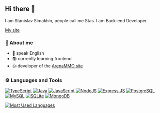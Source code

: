 ## Hi there 👋
I am Stanislav Simakhin, people call me Stas. I am Back-end Developer.

<a href="https://st0pcha.xyz">My site</a>

### 👀 About me
- 🌱 speak English
- 📚 currently learning frontend
- 👍 developer of the <a href="https://arenammo.com.br">ArenaMMO site</a>



### ⚙️ Languages and Tools
[![TypeScript](https://img.shields.io/badge/TypeScript-007ACC?style=for-the-badge&logo=typescript&logoColor=white)](https://github.com/st0pcha)
[![Java](https://img.shields.io/badge/Java-ED8B00?style=for-the-badge&logo=openjdk&logoColor=white)](https://github.com/st0pcha)
[![JavaScript](https://img.shields.io/badge/JavaScript-F7DF1E?style=for-the-badge&logo=javascript&logoColor=black)](https://github.com/st0pcha)
[![NodeJS](https://img.shields.io/badge/Node.js-43853D?style=for-the-badge&logo=node.js&logoColor=white)](https://github.com/st0pcha)
[![Express.JS](https://img.shields.io/badge/Express.js-404D59?style=for-the-badge)](https://github.com/st0pcha)
[![PostgreSQL](https://img.shields.io/badge/PostgreSQL-316192?style=for-the-badge&logo=postgresql&logoColor=white)](https://github.com/st0pcha)
[![MySQL](https://img.shields.io/badge/MySQL-00000F?style=for-the-badge&logo=mysql&logoColor=white)](https://github.com/st0pcha)
[![SQLite](https://img.shields.io/badge/SQLite-07405E?style=for-the-badge&logo=sqlite&logoColor=white)](https://github.com/st0pcha)
[![MongoDB](https://img.shields.io/badge/MongoDB-4EA94B?style=for-the-badge&logo=mongodb&logoColor=white)](https://github.com/st0pcha)

[![Most Used Languages](https://github-readme-stats.vercel.app/api/top-langs/?username=st0pcha&layout=compact&langs_count=16&theme=github_dark)](https://github.com/st0pcha)
